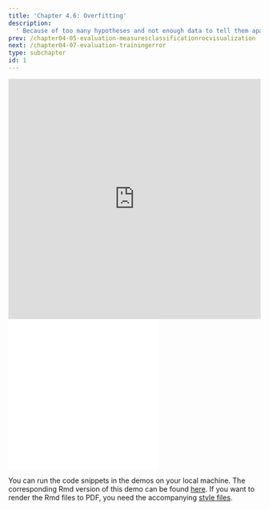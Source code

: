 ```yaml
---
title: 'Chapter 4.6: Overfitting'
description:
  ' Because of too many hypotheses and not enough data to tell them apart, it is possible to have overfitting. This happens when algorithms model patterns beyond the data generating process. In this chapter, you will get to know when exactly overfitting happens, and your practical task is to examine how k-NN overfits for small ks.'
prev: /chapter04-05-evaluation-measuresclassificationrocvisualization
next: /chapter04-07-evaluation-trainingerror
type: subchapter
id: 1
---
```


<exercise id="1" title="Video Lecture">

<iframe width="100%" height="480" src="https://www.youtube.com/embed/zSlrfST8bEg" frameborder="0" allow="accelerometer; autoplay; encrypted-media; gyroscope; picture-in-picture" allowfullscreen></iframe>

</exercise>

<exercise id="2" title="Slides">

<object data="pdfs/4/slides-evaluation-overfitting.pdf" type="application/pdf" style="width:100%;height:480px">
    <embed src="pdfs/4/slides-evaluation-overfitting.pdf" type="application/pdf" />
</object>

</exercise>


<exercise id="3" title="Overfitting">
<object data="code-demos/code_demo_overfitting.pdf" type="application/pdf" style="width:100%;height:480px">
    <embed src="code-demos/code_demo_overfitting.pdf" type="application/pdf" />
</object>

You can run the code snippets in the demos on your local machine. The corresponding Rmd version of this demo can be found [here](https://github.com/compstat-lmu/lecture_i2ml/blob/master/code-demos/code_demo_overfitting.Rmd). If you want to render the Rmd files to PDF, you need the accompanying [style files](https://github.com/compstat-lmu/lecture_i2ml/tree/master/style).

</exercise>
